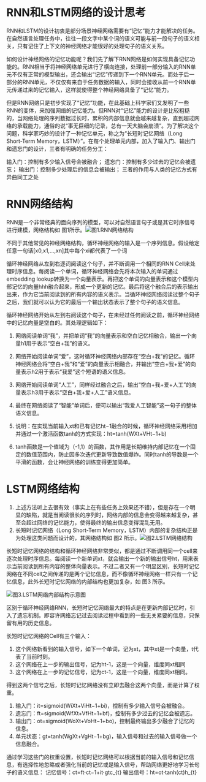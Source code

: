 # RNN和LSTM网络的设计思考

RNN和LSTM的设计初衷是部分场景神经网络需要有“记忆”能力才能解决的任务。在自然语言处理任务中，往往一段文字中某个词的语义可能与前一段句子的语义相关，只有记住了上下文的神经网络才能很好的处理句子的语义关系。

如何设计神经网络的记忆功能呢？我们先了解下RNN网络是如何实现具备记忆功能的。RNN相当于将神经网络单元进行了横向连接，处理前一部分输入的RNN单元不仅有正常的模型输出，还会输出“记忆”传递到下一个RNN单元。而处于后一部分的RNN单元，不仅仅有来自于任务数据的输入，同时会接收从前一个RNN单元传递过来的记忆输入，这样就使得整个神经网络具备了“记忆”能力。

但是RNN网络只是初步实现了“记忆”功能，在此基础上科学家们又发明了一些RNN的变体，来加强网络的记忆能力。但RNN对“记忆”能力的设计是比较粗糙的，当网络处理的序列数据过长时，累积的内部信息就会越来越复杂，直到超过网络的承载能力，通俗的说“事无巨细的记录，总有一天大脑会崩溃”。为了解决这个问题，科学家巧妙的设计了一种记忆单元，称之为“长短时记忆网络（Long Short-Term Memory，LSTM）”。在每个处理单元内部，加入了输入门、输出门和遗忘门的设计，三者有明确的任务分工：

输入门：控制有多少输入信号会被融合；
遗忘门：控制有多少过去的记忆会被遗忘；
输出门：控制多少处理后的信息会被输出；
三者的作用与人类的记忆方式有异曲同工之处

# RNN网络结构
RNN是一个非常经典的面向序列的模型，可以对自然语言句子或是其它时序信号进行建模，网络结构如 图1所示。![](https://ai-studio-static-online.cdn.bcebos.com/acbcb428a2e34457b3168ccf7d58938e61817e1f0fb8404897bff5bc0f54c06f)图1.RNN网络结构


  不同于其他常见的神经网络结构，循环神经网络的输入是一个序列信息。假设给定任意一句话[x0,x1,...,xn]其中每个xi都代表了一个词

  循环神经网络从左到右逐词阅读这个句子，并不断调用一个相同的RNN Cell来处理时序信息。每阅读一个单词，循环神经网络会先将本次输入的单词通过embedding lookup转换为一个向量表示。再把这个单词的向量表示和这个模型内部记忆的向量hhh融合起来，形成一个更新的记忆。最后将这个融合后的表示输出出来，作为它当前阅读到的所有内容的语义表示。当循环神经网络阅读过整个句子之后，我们就可以认为它的最后一个输出状态表示了整个句子的语义信息。

循环神经网络开始从左到右阅读这个句子，在未经过任何阅读之前，循环神经网络中的记忆向量是空白的。其处理逻辑如下：

1. 网络阅读单词“我”，并把单词“我”的向量表示和空白记忆相融合，输出一个向量h1用于表示“空白+我”的语义。

1. 网络开始阅读单词“爱”，这时循环神经网络内部存在“空白+我”的记忆。循环神经网络会将“空白+我”和“爱”的向量表示相融合，并输出“空白+我+爱”的向量表示h2用于表示“我爱”这个短语的语义信息。

1. 网络开始阅读单词“人工”，同样经过融合之后，输出“空白+我+爱+人工”的向量表示h3用于表示“空白+我+爱+人工”语义信息。

1. 最终在网络阅读了“智能”单词后，便可以输出“我爱人工智能”这一句子的整体语义信息。

1. 说明：在实现当前输入xt和已有记忆ht−1融合的时候，循环神经网络采用相加并通过一个激活函数tanh的方式实现：ht=tanh(WXt+VHt−1+b)
1. tanh函数是一个值域为（-1,1）的函数，其作用是长期维持内部记忆在一个固定的数值范围内，防止因多次迭代更新导致数值爆炸。同时tanh的导数是一个平滑的函数，会让神经网络的训练变得更加简单。

# LSTM网络结构

1. 上述方法听上去很有效（事实上在有些任务上效果还不错），但是存在一个明显的缺陷，就是当阅读很长的序列时，网络内部的信息会变得越来越复杂，甚至会超过网络的记忆能力，使得最终的输出信息变得混乱无用。
1. 长短时记忆网络（Long Short-Term Memory，LSTM）内部的复杂结构正是为处理这类问题而设计的，其网络结构如 图2 所示。![](https://ai-studio-static-online.cdn.bcebos.com/3b0bb7bf7207435a972bde076a4b63c5510e1a926c544d6c8c1c047e29ab87f5)图2.LSTM网络结构


长短时记忆网络的结构和循环神经网络非常类似，都是通过不断调用同一个cell来逐次处理时序信息。每阅读一个新单词xt，就会输出一个新的输出信号ht，用来表示当前阅读到所有内容的整体向量表示。不过二者又有一个明显区别，长短时记忆网络在不同cell之间传递的是两个记忆信息，而不像循环神经网络一样只有一个记忆信息，此外长短时记忆网络的内部结构也更加复杂，如 图3 所示。


![](https://ai-studio-static-online.cdn.bcebos.com/05b888fb56144fe8a51667f3f31311496af6973ab9fd4a219302fdefa07dcdaf)图3.LSTM网络内部结构示意图

区别于循环神经网络RNN，长短时记忆网络最大的特点是在更新内部记忆时，引入了遗忘机制。即容许网络忘记过去阅读过程中看到的一些无关紧要的信息，只保留有用的历史信息。

长短时记忆网络的Cell有三个输入：
1. 这个网络新看到的输入信号，如下一个单词，记为xt，其中xt是一个向量，t代表了当前时刻。
1. 这个网络在上一步的输出信号，记为ht-1，这是一个向量，维度同xt相同
1. 这个网络在上一步的记忆信号，记为ct-1，这是一个向量，维度同xt相同。

得到这两个信号之后，长短时记忆网络没有立即去融合这两个向量，而是计算了权重。
1. 输入门：it=sigmoid(WiXt+ViHt−1+bi)，控制有多少输入信号会被融合。
1. 遗忘门：ft=sigmoid(WfXt+VfHt−1+bf)，控制有多少过去的记忆会被遗忘。
1. 输出门：ot=sigmoid(WoXt+VoHt−1+bo)，控制最终输出多少融合了记忆的信息。
1. 单元状态：gt=tanh(WgXt+VgHt−1+bg)，输入信号和过去的输入信号做一个信息融合。

通过学习这些门的权重设置，长短时记忆网络可以根据当前的输入信号和记忆信息，有选择性地忽略或者强化当前的记忆或是输入信号，帮助网络更好地学习长句子的语义信息：
记忆信号：ct=ft⋅ct−1+it⋅gtc_{t}
输出信号：ht=ot⋅tanh(ct)h_{t}

